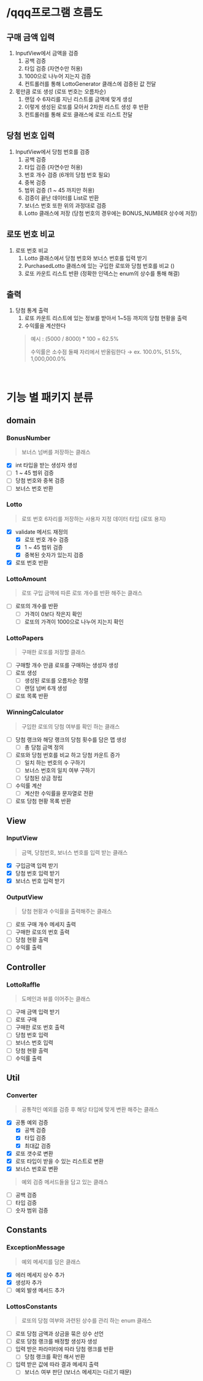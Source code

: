 # /qqq프로그램 흐름도

## 구매 금액 입력
1. InputView에서 금액을 검증
   1) 공백 검증
   2) 타입 검증 (자연수만 허용)
   3) 1000으로 나누어 지는지 검증
   4) 컨트롤러를 통해 LottoGenerator 클래스에 검증된 값 전달
2. 몫만큼 로또 생성 (로또 번호는 오름차순)
   1) 랜덤 수 6자리를 지닌 리스트를 금액에 맞게 생성
   2) 이렇게 생성된 로또를 모아서 2차원 리스트 생성 후 반환
   3) 컨트롤러를 통해 로또 클래스에 로또 리스트 전달
## 당첨 번호 입력
1. InputView에서 당첨 번호를 검증
   1) 공백 검증
   2) 타입 검증 (자연수만 허용)
   3) 번호 개수 검증 (6개의 당첨 번호 필요)
   4) 중복 검증
   5) 범위 검증 (1 ~ 45 까지만 허용)
   6) 검증이 끝난 데이터를 List로 반환
   7) 보너스 번호 또한 위의 과정대로 검증
   8) Lotto 클래스에 저장 (당첨 번호의 경우에는 BONUS_NUMBER 상수에 저장)
## 로또 번호 비교
1. 로또 번호 비교
   1) Lotto 클래스에서 당첨 번호와 보너스 번호를 입력 받기
   2) PurchasedLotto 클래스에 있는 구입한 로또와 당첨 번호를 비교 ()
   3) 로또 카운트 리스트 반환 (정확한 인덱스는 enum의 상수를 통해 해결)
## 출력
1. 당첨 통계 출력
   1) 로또 카운트 리스트에 있는 정보를 받아서 1~5등 까지의 당첨 현황을 출력
   2) 수익률을 계산한다 
   > 예시 : (5000 / 8000) * 100 = 62.5%
   > 
   > 수익률은 소수점 둘째 자리에서 반올림한다 → ex. 100.0%, 51.5%, 1,000,000.0%

<br>

# 기능 별 패키지 분류
## domain
### BonusNumber
> 보너스 넘버를 저장하는 클래스
   - [x] int 타입을 받는 생성자 생성
   - [ ] 1 ~ 45 범위 검증
   - [ ] 당첨 번호와 중복 검증
   - [ ] 보너스 번호 반환
### Lotto
> 로또 번호 6자리를 저장하는 사용자 지정 데이터 타입 (로또 용지)
   - [x] validate 메서드 재정의
     - [x] 로또 번호 개수 검증
     - [x] 1 ~ 45 범위 검증
     - [x] 중복된 숫자가 있는지 검증
   - [x] 로또 번호 반환
### LottoAmount
> 로또 구입 금액에 따른 로또 개수를 반환 해주는 클래스
   - [ ] 로또의 개수를 반환
      - [ ] 가격이 0보다 작은지 확인
      - [ ] 로또의 가격이 1000으로 나누어 지는지 확인
### LottoPapers
> 구매한 로또를 저장할 클래스
   - [ ] 구매할 개수 만큼 로또를 구매하는 생성자 생성
   - [ ] 로또 생성
     - [ ] 생성된 로또를 오름차순 정렬
     - [ ] 랜덤 넘버 6개 생성
   - [ ] 로또 목록 반환
### WinningCalculator
> 구입한 로또의 당첨 여부를 확인 하는 클래스
   - [ ] 당첨 랭크와 해당 랭크의 당첨 횟수를 담은 맵 생성
     - [ ] 총 당첨 금액 정의
   - [ ] 로또와 당첨 번호를 비교 하고 당첨 카운트 증가
     - [ ] 일치 하는 번호의 수 구하기
     - [ ] 보너스 번호의 일치 여부 구하기
     - [ ] 당첨된 상금 정립
   - [ ] 수익률 계산
     - [ ] 계산한 수익률을 문자열로 전환
   - [ ] 로또 당첨 현황 목록 반환
## View
### InputView
> 금액, 당첨번호, 보너스 번호를 입력 받는 클래스
   - [x] 구입금액 입력 받기
   - [x] 당첨 번호 입력 받기
   - [x] 보너스 번호 입력 받기
### OutputView
> 당첨 현황과 수익률을 출력해주는 클래스
   - [ ] 로또 구매 개수 메세지 출력
   - [ ] 구매한 로또의 번호 출력
   - [ ] 당첨 현황 출력
   - [ ] 수익률 출력
## Controller
### LottoRaffle
> 도메인과 뷰를 이어주는 클래스
   - [ ] 구매 금액 입력 받기
   - [ ] 로또 구매
   - [ ] 구매한 로또 번호 출력
   - [ ] 당첨 번호 입력
   - [ ] 보너스 번호 입력
   - [ ] 당첨 현황 출력
   - [ ] 수익률 출력
## Util
### Converter
> 공통적인 예외를 검증 후 해당 타입에 맞게 변환 해주는 클래스
   - [x] 공통 예외 검증
     - [x] 공백 검증
     - [x] 타입 검증
     - [x] 최대값 검증
   - [x] 로또 갯수로 변환
   - [x] 로또 타입이 받을 수 있는 리스트로 변환
   - [x] 보너스 번호로 변환
> 예외 검증 메서드들을 담고 있는 클래스
   - [ ] 공백 검증
   - [ ] 타입 검증
   - [ ] 숫자 범위 검증
## Constants
### ExceptionMessage
> 예외 메세지를 담은 클래스
   - [x] 에러 메세지 상수 추가
   - [x] 생성자 추가
   - [ ] 예외 발생 메서드 추가
### LottosConstants
> 로또의 당첨 여부와 과련된 상수를 관리 하는 enum 클래스
   - [ ] 로또 당첨 금액과 상금을 묶은 상수 선언
   - [ ] 로또 당첨 랭크를 배정할 생성자 생성
   - [ ] 입력 받은 파라미터에 따라 당첨 랭크를 반환
     - [ ] 당첨 랭크를 확인 해서 반환
   - [ ] 입력 받은 값에 따라 결과 메세지 출력
     - [ ] 보너스 여부 판단 (보너스 메세지는 다르기 때문)
